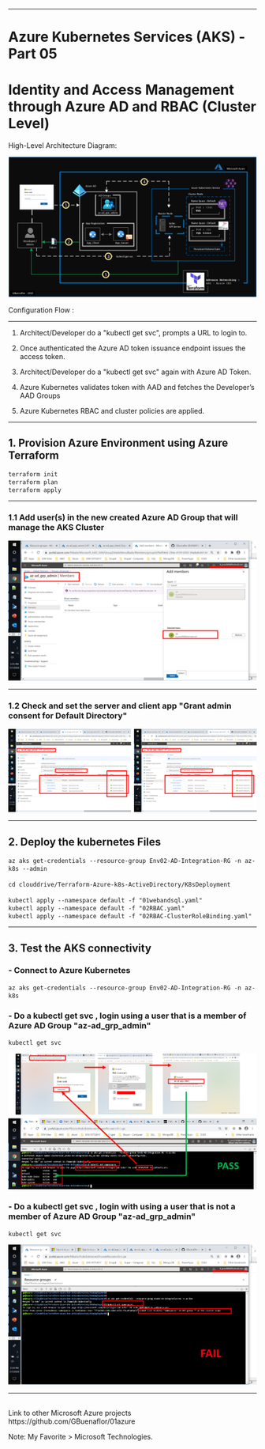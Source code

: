 ----------------------------------------------------------
# Azure Kubernetes Services (AKS) - Part 05
# Identity and Access Management through Azure AD and RBAC (Cluster Level)


High-Level Architecture Diagram:


![Image description](https://github.com/GBuenaflor/01azure-aks-azure-ad-integration/blob/master/Images/GB-AKS-AzureAD01A.png)


Configuration Flow :

------------------------------------------------------------------------------

1. Architect/Developer do a "kubectl get svc", prompts a URL to login to.

2. Once authenticated the Azure AD token issuance endpoint issues the access token.

3. Architect/Developer do a "kubectl get svc" again  with Azure AD Token.

4. Azure Kubernetes validates token with AAD and fetches the Developer’s AAD Groups

5. Azure Kubernetes RBAC and cluster policies are applied.


------------------------------------------------------------------------------
## 1. Provision Azure Environment using Azure Terraform

 
 ``` 
terraform init
terraform plan
terraform apply
```


------------------------------------------------------------------------------
### 1.1 Add user(s) in the new created Azure AD Group that will manage the AKS Cluster

![Image description](https://github.com/GBuenaflor/01azure-aks-azure-ad-integration/blob/master/Images/GB-AKS-AzureAD02.png)



------------------------------------------------------------------------------
### 1.2 Check and set the server and client app "Grant admin consent for Default Directory"



![Image description](https://github.com/GBuenaflor/01azure-aks-azure-ad-integration/blob/master/Images/GB-AKS-AzureAD03.png)

 

------------------------------------------------------------------------------
## 2. Deploy the kubernetes Files

  ``` 
az aks get-credentials --resource-group Env02-AD-Integration-RG -n az-k8s --admin 

cd clouddrive/Terraform-Azure-k8s-ActiveDirectory/K8sDeployment

kubectl apply --namespace default -f "01webandsql.yaml"		
kubectl apply --namespace default -f "02RBAC.yaml"
kubectl apply --namespace default -f "02RBAC-ClusterRoleBinding.yaml"
  ``` 
   
  
------------------------------------------------------------------------------
## 3. Test the AKS connectivity

 
###  - Connect to Azure Kubernetes

``` 
az aks get-credentials --resource-group Env02-AD-Integration-RG -n az-k8s
``` 
 
 
###  -  Do a kubectl get svc , login using a user that is a member of Azure AD Group "az-ad_grp_admin"

```
kubectl get svc
```

![Image description](https://github.com/GBuenaflor/01azure-aks-azure-ad-integration/blob/master/Images/GB-AKS-AzureAD04.png)



 
###  -  Do a kubectl get svc , login with using a user that is not a member of Azure AD Group "az-ad_grp_admin"

```
kubectl get svc
```

![Image description](https://github.com/GBuenaflor/01azure-aks-azure-ad-integration/blob/master/Images/GB-AKS-AzureAD05.png)




------------------------------------------------------------------------------
 
</br>
Link to other Microsoft Azure projects
https://github.com/GBuenaflor/01azure
</br>
 

Note: My Favorite > Microsoft Technologies.
